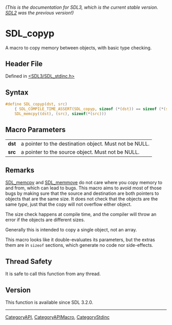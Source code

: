 ###### (This is the documentation for SDL3, which is the current stable version. [SDL2](https://wiki.libsdl.org/SDL2/) was the previous version!)
# SDL_copyp

A macro to copy memory between objects, with basic type checking.

## Header File

Defined in [<SDL3/SDL_stdinc.h>](https://github.com/libsdl-org/SDL/blob/main/include/SDL3/SDL_stdinc.h)

## Syntax

```c
#define SDL_copyp(dst, src)                                                                 \
    { SDL_COMPILE_TIME_ASSERT(SDL_copyp, sizeof (*(dst)) == sizeof (*(src))); }             \
    SDL_memcpy((dst), (src), sizeof(*(src)))
```

## Macro Parameters

|         |                                                        |
| ------- | ------------------------------------------------------ |
| **dst** | a pointer to the destination object. Must not be NULL. |
| **src** | a pointer to the source object. Must not be NULL.      |

## Remarks

[SDL_memcpy](SDL_memcpy) and [SDL_memmove](SDL_memmove) do not care where
you copy memory to and from, which can lead to bugs. This macro aims to
avoid most of those bugs by making sure that the source and destination are
both pointers to objects that are the same size. It does not check that the
objects are the same _type_, just that the copy will not overflow either
object.

The size check happens at compile time, and the compiler will throw an
error if the objects are different sizes.

Generally this is intended to copy a single object, not an array.

This macro looks like it double-evaluates its parameters, but the extras
them are in `sizeof` sections, which generate no code nor side-effects.

## Thread Safety

It is safe to call this function from any thread.

## Version

This function is available since SDL 3.2.0.

----
[CategoryAPI](CategoryAPI), [CategoryAPIMacro](CategoryAPIMacro), [CategoryStdinc](CategoryStdinc)

